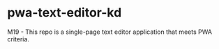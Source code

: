# pwa-text-editor-kd
M19 - This repo is a single-page text editor application that meets PWA criteria.
